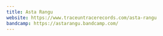 ```yaml
---
title: Asta Rangu
website: https://www.traceuntracerecords.com/asta-rangu
bandcamp: https://astarangu.bandcamp.com/
---
```

